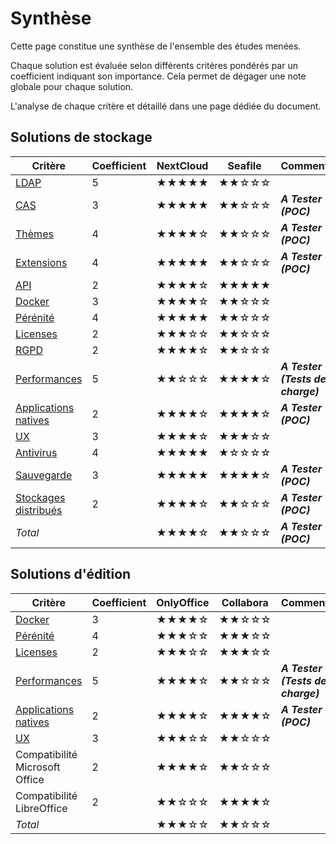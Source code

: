 Synthèse
========

Cette page constitue une synthèse de l'ensemble des études menées.

Chaque solution est évaluée selon différents critères pondérés par un coefficient indiquant son importance. 
Cela permet de dégager une note globale pour chaque solution.

L'analyse de chaque critère et détaillé dans une page dédiée du document.

Solutions de stockage
---------------------

| Critère                                              | Coefficient | NextCloud | Seafile | Commentaire
|------------------------------------------------------|-------------|-----------|---------|-------------|
| [LDAP](./ldap.md)                                    | 5           | ★★★★★   | ★★☆☆☆ | 
| [CAS](./cas.md)                                      | 3           | ★★★★★   | ★★☆☆☆ | ***A Tester (POC)***
| [Thèmes](./themes.md)                                | 4           | ★★★★☆   | ★★☆☆☆ | ***A Tester (POC)***
| [Extensions](./extensions.md)                        | 4           | ★★★★★   | ★★☆☆☆ | ***A Tester (POC)***
| [API](./api.md)                                      | 2           | ★★★★☆   | ★★★★★ | 
| [Docker](./docker.md)                                | 3           | ★★★★☆   | ★★☆☆☆ |
| [Pérénité](./perenite.md)                            | 4           | ★★★★★   | ★★☆☆☆ |
| [Licenses](./licenses.md)                            | 2           | ★★★☆☆   | ★★☆☆☆ |
| [RGPD](./rgpd.md)                                    | 2           | ★★★★☆   | ★★☆☆☆ |
| [Performances](./performances.md)                    | 5           | ★★☆☆☆   | ★★★★☆ | ***A Tester (Tests de charge)***
| [Applications natives](./applications-natives.md)    | 2           | ★★★★☆   | ★★★★☆ | ***A Tester (POC)***
| [UX](./ux.md)                                        | 3           | ★★★★☆   | ★★★☆☆ | 
| [Antivirus](./antivirus.md)                          | 4           | ★★★★★   | ★☆☆☆☆ |
| [Sauvegarde](./sauvegarde.md)                        | 3           | ★★★★★   | ★★★★☆ | ***A Tester (POC)***
| [Stockages distribués](./stockages-distribues.md)    | 2           | ★★★★☆   | ★★☆☆☆ | ***A Tester (POC)***
| *Total*                                              |             | ★★★★☆   | ★★☆☆☆ | ***A Tester (POC)***

Solutions d'édition
-------------------

| Critère                                            | Coefficient | OnlyOffice   | Collabora  | Commentaire
|----------------------------------------------------|-------------|--------------|------------|-------------|
| [Docker](./docker.md)                              | 3           | ★★★★☆      | ★★☆☆☆    |
| [Pérénité](./perenite.md)                          | 4           | ★★★☆☆      | ★★★☆☆    |
| [Licenses](./licenses.md)                          | 2           | ★★★☆☆      | ★★★☆☆    |
| [Performances](./performances)                     | 5           | ★★★★☆      | ★★☆☆☆    | ***A Tester (Tests de charge)***
| [Applications natives](./applications-natives.md)  | 2           | ★★★★☆      | ★★★★☆    | ***A Tester (POC)***
| [UX](./ux.md)                                      | 3           | ★★★☆☆      | ★★☆☆☆    |
| Compatibilité Microsoft Office                     | 2           | ★★★★☆      | ★★☆☆☆    |
| Compatibilité LibreOffice                          | 2           | ★★☆☆☆      | ★★★★☆    | 
| *Total*                                            |             | ★★★☆☆      | ★★☆☆☆    | 